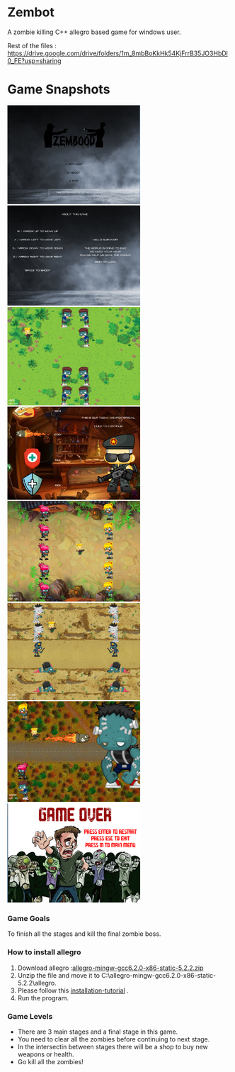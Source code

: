 # Zembot
A zombie killing C++ allegro based game for windows user.

Rest of the files :
https://drive.google.com/drive/folders/1m_8mbBoKkHk54KjFrrB35JO3HbDl0_FE?usp=sharing

# Game Snapshots

<img src="images/title.PNG" width ="300"> 
<img src="images/settings.png" width ="300"> 
<img src="images/stage_1.png" width ="300"> 
<img src="images/shop.png" width ="300"> 
<img src="images/stage_2.png" width ="300">
<img src="images/stage_3.png" width ="300">
<img src="images/stage_boss.png" width ="300">
<img src="images/game_over.png" width ="300">

### Game Goals
To finish all the stages and kill the final zombie boss.

### How to install allegro
  1. Download allegro :[allegro-mingw-gcc6.2.0-x86-static-5.2.2.zip](https://github-releases.githubusercontent.com/1005627/2613a648-2d17-11e7-8d51-0a2fe078bba7?X-Amz-Algorithm=AWS4-HMAC-SHA256&X-Amz-Credential=AKIAIWNJYAX4CSVEH53A%2F20210321%2Fus-east-1%2Fs3%2Faws4_request&X-Amz-Date=20210321T071633Z&X-Amz-Expires=300&X-Amz-Signature=62e479483588b3951b996f177a013cacbb300764399897c8b84753320c72fb2d&X-Amz-SignedHeaders=host&actor_id=79357023&key_id=0&repo_id=1005627&response-content-disposition=attachment%3B%20filename%3Dallegro-mingw-gcc6.2.0-x86-static-5.2.2.zip&response-content-type=application%2Foctet-stream)
  2. Unzip the file and move it to C:\allegro-mingw-gcc6.2.0-x86-static-5.2.2\allegro. 
  3. Please follow this [installation-tutorial](https://www.youtube.com/watch?v=8A6DHSo3KT8&ab_channel=ArcChang) .
  4. Run the program.
### Game Levels
- There are 3 main stages and a final stage in this game.
- You need to clear all the zombies before continuing to next stage.
- In the intersectin between stages there will be a shop to buy new weapons or health.
- Go kill all the zombies!

